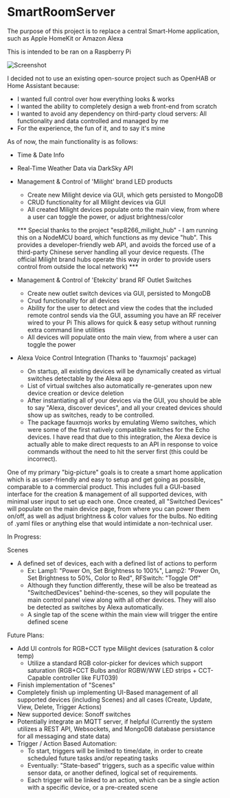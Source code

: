 # SmartRoomServer
The purpose of this project is to replace a central Smart-Home application, such as Apple HomeKit or Amazon Alexa

This is intended to be ran on a Raspberry Pi

![Screenshot](https://dl2.pushbulletusercontent.com/3DNc7z7XNMevIL1VvXcEitGabRN91yaT/Screen%20Shot%202019-03-16%20at%202.06.10%20AM.png)

I decided not to use an existing open-source project such as OpenHAB or Home Assistant because:
- I wanted full control over how everything looks & works
- I wanted the ability to completely design a web front-end from scratch
- I wanted to avoid any dependency on third-party cloud servers: All functionality and data controlled and managed by me
- For the experience, the fun of it, and to say it's mine

As of now, the main functionality is as follows:

- Time & Date Info

- Real-Time Weather Data via DarkSky API

- Management & Control of 'Milight' brand LED products
  - Create new Milight device via GUI, which gets persisted to MongoDB
  - CRUD functionality for all Milight devices via GUI
  - All created Milight devices populate onto the main view, from where a user can toggle the power, or adjust brightness/color
  
  *** Special thanks to the project "esp8266_milight_hub" - I am running this on a NodeMCU board, which functions as my device "hub". This provides a developer-friendly web API, and avoids the forced use of a third-party Chinese server handling all your device requests. (The official Milight brand hubs operate this way in order to provide users control from outside the local network) ***
  
- Management & Control of 'Etekcity' brand RF Outlet Switches
  - Create new outlet switch devices via GUI, persisted to MongoDB
  - Crud functionality for all devices
  - Ability for the user to detect and view the codes that the included remote control sends via the GUI, assuming you have an RF receiver wired to your Pi
  This allows for quick & easy setup without running extra command line utilities
  - All devices will populate onto the main view, from where a user can toggle the power

- Alexa Voice Control Integration (Thanks to 'fauxmojs' package)
  - On startup, all existing devices will be dynamically created as virtual switches detectable by the Alexa app
  - List of virtual switches also automatically re-generates upon new device creation or device deletion
  - After instantiating all of your devices via the GUI, you should be able to say "Alexa, discover devices", and all your created devices should show up as switches, ready to be controlled.
  - The package fauxmojs works by emulating Wemo switches, which were some of the first natively compatible switches for the Echo devices.
  I have read that due to this integration, the Alexa device is actually able to make direct requests to an API in response to voice
  commands without the need to hit the server first (this could be incorrect).

One of my primary "big-picture" goals is to create a smart home application which is as user-friendly and easy to setup and get going as possible,
comparable to a commercial product.  This includes full a GUI-based interface for the creation & management of all supported devices, with minimal user input to set up each one.
Once created, all "Switched Devices" will populate on the main device page, from where you can power them on/off, as well as adjust brightness & color values for the bulbs.
No editing of .yaml files or anything else that would intimidate a non-technical user.

In Progress:

Scenes
- A defined set of devices, each with a defined list of actions to perform
  - Ex: Lamp1: "Power On, Set Brightness to 100%", Lamp2: "Power On, Set Brightness to 50%, Color to Red", RFSwitch: "Toggle Off"
  - Although they function differently, these will be also be treatead as "SwitchedDevices" behind-the-scenes, so they will populate the
  main control panel view along with all other devices.  They will also be detected as switches by Alexa automatically.
  - A single tap of the scene within the main view will trigger the entire defined scene

Future Plans:
- Add UI controls for RGB+CCT type Milight devices (saturation & color temp)
  - Utilize a standard RGB color-picker for devices which support saturation (RGB+CCT Bulbs and/or RGBW/WW LED strips + CCT-Capable controller like FUT039)
- Finish implementation of "Scenes"
- Completely finish up implementing UI-Based management of all supported devices (including Scenes) and all cases (Create, Update, View, Delete, Trigger Actions)
- New supported device: Sonoff switches
- Potentially integrate an MQTT server, if helpful (Currently the system utilizes a REST API, Websockets, and MongoDB database persistance for all messaging and state data)
- Trigger / Action Based Automation:
  - To start, triggers will be limited to time/date, in order to create scheduled future tasks and/or repeating tasks
  - Eventually: "State-based" triggers, such as a specific value within sensor data, or another defined, logical set of requirements.
  - Each trigger will be linked to an action, which can be a single action with a specific device, or a pre-created scene

